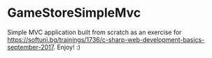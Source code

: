 # GameStoreSimpleMvc
Simple MVC application built from scratch as an exercise for https://softuni.bg/trainings/1736/c-sharp-web-development-basics-september-2017. Enjoy! :)
